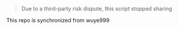 > Due to a third-party risk dispute, this script stopped sharing

This repo is synchronized from wuye999

